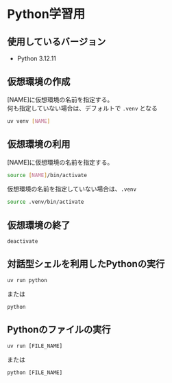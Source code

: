 # Python学習用

## 使用しているバージョン
- Python 3.12.11

## 仮想環境の作成
[NAME]に仮想環境の名前を指定する。  
何も指定していない場合は、デフォルトで `.venv` となる
```sh
uv venv [NAME]
```

## 仮想環境の利用
[NAME]に仮想環境の名前を指定する。  
```sh
source [NAME]/bin/activate
```

仮想環境の名前を指定していない場合は、`.venv`
```sh
source .venv/bin/activate
```

## 仮想環境の終了
```
deactivate
```

## 対話型シェルを利用したPythonの実行
```
uv run python
```
または
```
python
```

## Pythonのファイルの実行
```
uv run [FILE_NAME]
```
または
```
python [FILE_NAME]
```
